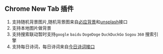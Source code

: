 ## Chrome New Tab 插件 

1. 支持随机背景图片,随机背景图来自[必应背景](https://cn.bing.com/)和[unsplash](https://unsplash.com/)接口
2. 支持本地图片做背景
3. 支持搜索联动暂时支持`google` `baidu` `DogeDoge` `DuckDuckGo` `Sogou` `360` 搜索引擎
4. 支持每日诗词，每日诗词来自[今日诗词接口](https://www.jinrishici.com/)